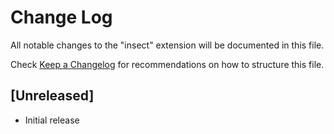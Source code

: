 # Change Log

All notable changes to the "insect" extension will be documented in this file.

Check [Keep a Changelog](http://keepachangelog.com/) for recommendations on how to structure this file.

## [Unreleased]

- Initial release